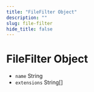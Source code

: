 ```yaml
---
title: "FileFilter Object"
description: ""
slug: file-filter
hide_title: false
---
```


# FileFilter Object

* `name` String
* `extensions` String[]
